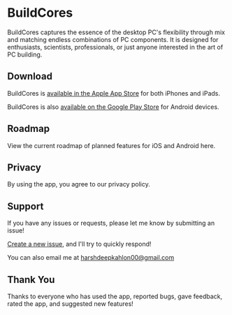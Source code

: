 # BuildCores

BuildCores captures the essence of the desktop PC's flexibility through mix and matching endless combinations of PC components. It is designed for enthusiasts, scientists, professionals, or just anyone interested in the art of PC building.


## Download

BuildCores is [available in the Apple App Store](https://apps.apple.com/us/app/buildcores-mobile-pc-building/id1441971434) for both iPhones and iPads.

BuildCores is also [available on the Google Play Store](https://play.google.com/store/apps/details?id=com.buildcores.buildcores_flutter) for Android devices.

## Roadmap

View the current roadmap of planned features for iOS and Android here.

## Privacy

By using the app, you agree to our privacy policy.

## Support

If you have any issues or requests, please let me know by submitting an issue!

[Create a new issue](https://github.com/HarshdeepKahlon/BuildCores-Public/issues), and I'll try to quickly respond!

You can also email me at harshdeepkahlon00@gmail.com

## Thank You

Thanks to everyone who has used the app, reported bugs, gave feedback, rated the app, and suggested new features!
